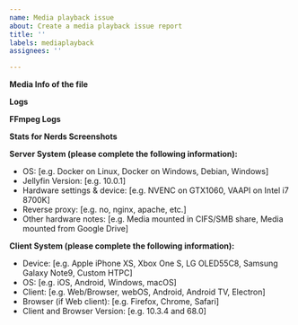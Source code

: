 ```yaml
---
name: Media playback issue
about: Create a media playback issue report
title: ''
labels: mediaplayback
assignees: ''

---
```


**Media Info of the file**
<!-- Use the Media Info tool (set to text format, download here: https://mediaarea.net/en/MediaInfo) or copy the info from the web ui for the file with the playback issue. -->

**Logs**
<!-- Please paste any log messages from during the playback issue. -->

**FFmpeg Logs**
<!-- Please paste any FFmpeg logs if remuxing or transcoding appears to be part of the issue. -->

**Stats for Nerds Screenshots**
<!-- If available, add screenshots of the stats for nerds screen to help show the issue problem. -->

**Server System (please complete the following information):**
 - OS: [e.g. Docker on Linux, Docker on Windows, Debian, Windows]
 - Jellyfin Version: [e.g. 10.0.1]
 - Hardware settings & device: [e.g. NVENC on GTX1060, VAAPI on Intel i7 8700K]
 - Reverse proxy: [e.g. no, nginx, apache, etc.]
 - Other hardware notes: [e.g. Media mounted in CIFS/SMB share, Media mounted from Google Drive]
 
**Client System (please complete the following information):**
 - Device: [e.g. Apple iPhone XS, Xbox One S, LG OLED55C8, Samsung Galaxy Note9, Custom HTPC]
 - OS: [e.g. iOS, Android, Windows, macOS]
 - Client: [e.g. Web/Browser, webOS, Android, Android TV, Electron]
 - Browser (if Web client): [e.g. Firefox, Chrome, Safari]
 - Client and Browser Version: [e.g. 10.3.4 and 68.0]
